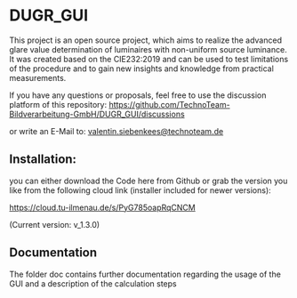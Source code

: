 # DUGR_GUI
This project is an open source project, which aims to realize the advanced glare value determination of luminaires with non-uniform source luminance.
It was created based on the CIE232:2019 and can be used to test limitations of the procedure and to gain new insights and knowledge from practical measurements.

If you have any questions or proposals, feel free to use the discussion platform of this repository:
https://github.com/TechnoTeam-Bildverarbeitung-GmbH/DUGR_GUI/discussions

or write an E-Mail to:
valentin.siebenkees@technoteam.de

## Installation:
you can either download the Code here from Github or grab the version you like from the following cloud link (installer included for newer versions):

https://cloud.tu-ilmenau.de/s/PyG785oapRqCNCM

(Current version: v_1.3.0)

## Documentation
The folder doc contains further documentation regarding the usage of the GUI and a description of the calculation steps
